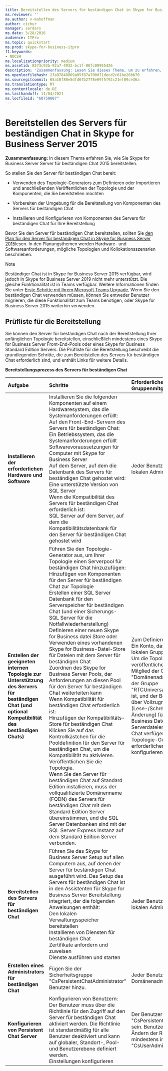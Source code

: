 ```yaml
---
title: Bereitstellen des Servers für beständigen Chat in Skype for Business Server 2015
ms.reviewer: ''
ms.author: v-mahoffman
author: cichur
manager: serdars
ms.date: 3/28/2016
audience: ITPro
ms.topic: quickstart
ms.prod: skype-for-business-itpro
f1.keywords:
- NOCSH
ms.localizationpriority: medium
ms.assetid: 8373c93b-92a7-4932-bc1f-00fc08955426
description: 'Zusammenfassung: Lesen Sie dieses Thema, um zu erfahren, wie Sie Skype for Business Server Server für beständigen Chat 2015 bereitstellen.'
ms.openlocfilehash: 2fa97848809a05f87a700d71decd2c61be26bb70
ms.sourcegitcommit: 65a10f80e5dfd67b2778e09f5f92c21ef09ce36a
ms.translationtype: MT
ms.contentlocale: de-DE
ms.lasthandoff: 11/04/2021
ms.locfileid: "60759007"
---
```

# <a name="deploy-persistent-chat-server-in-skype-for-business-server-2015"></a>Bereitstellen des Servers für beständigen Chat in Skype for Business Server 2015
 
**Zusammenfassung:** In diesem Thema erfahren Sie, wie Sie Skype for Business Server Server für beständigen Chat 2015 bereitstellen.
  
So stellen Sie den Server für beständigen Chat bereit: 
  
- Verwenden des Topologie-Generators zum Definieren oder Importieren und anschließenden Veröffentlichen der Topologie und der Komponenten, die Sie bereitstellen möchten
    
- Vorbereiten der Umgebung für die Bereitstellung von Komponenten des Servers für beständigen Chat
    
- Installieren und Konfigurieren von Komponenten des Servers für beständigen Chat für Ihre Bereitstellung
    
Bevor Sie den Server für beständigen Chat bereitstellen, sollten Sie [den Plan für den Server für beständigen Chat in Skype for Business Server 2015](../../plan-your-deployment/persistent-chat-server/persistent-chat-server.md)lesen. In den Planungsthemen werden Hardware- und Softwareanforderungen, mögliche Topologien und Kollokationsszenarien beschrieben. 
  
> [!NOTE] 
> Beständiger Chat ist in Skype for Business Server 2015 verfügbar, wird jedoch in Skype for Business Server 2019 nicht mehr unterstützt. Die gleiche Funktionalität ist in Teams verfügbar. Weitere Informationen finden Sie unter [Erste Schritte mit Ihrem Microsoft Teams Upgrade.](/microsoftteams/upgrade-start-here) Wenn Sie den beständigen Chat verwenden müssen, können Sie entweder Benutzer migrieren, die diese Funktionalität zum Teams benötigen, oder Skype for Business Server 2015 weiterhin verwenden. 

## <a name="deployment-checklist"></a>Prüfliste für die Bereitstellung

Sie können den Server für beständigen Chat nach der Bereitstellung Ihrer anfänglichen Topologie bereitstellen, einschließlich mindestens eines Skype for Business Server Front-End-Pools oder eines Skype for Business Standard Edition Servers. Die Prüfliste für die Bereitstellung beschreibt die grundlegenden Schritte, die zum Bereitstellen des Servers für beständigen Chat erforderlich sind, und enthält Links für weitere Details.
  
**Bereitstellungsprozess des Servers für beständigen Chat**

|**Aufgabe**|**Schritte**|**Erforderliche Rollen und Gruppenmitgliedschaften**|**Verwandte Themen**|
|:-----|:-----|:-----|:-----|
|**Installieren der erforderlichen Hardware und Software** <br/> | Installieren Sie die folgenden Komponenten auf einem Hardwaresystem, das die Systemanforderungen erfüllt: <br/>  Auf den Front-End-Servern des Servers für beständigen Chat: <br/>  Ein Betriebssystem, das die Systemanforderungen erfüllt <br/>  Softwarevoraussetzungen für Computer mit Skype for Business Server <br/>  Auf dem Server, auf dem die Datenbank des Servers für beständigen Chat gehostet wird: <br/>  Eine unterstützte Version von SQL Server <br/>  Wenn die Kompatibilität des Servers für beständigen Chat erforderlich ist: <br/>  SQL Server auf dem Server, auf dem die Kompatibilitätsdatenbank für den Server für beständigen Chat gehostet wird <br/> |Jeder Benutzer, der Mitglied der lokalen Administratorgruppe ist.  <br/> |[Serveranforderungen für Skype for Business Server 2015](../../plan-your-deployment/requirements-for-your-environment/server-requirements.md) <br/> [Umweltanforderungen für Skype for Business Server 2015](../../plan-your-deployment/requirements-for-your-environment/environmental-requirements.md) <br/> [Hardware- und Softwareanforderungen für den Server für beständigen Chat in Skype for Business Server 2015](../../plan-your-deployment/persistent-chat-server/hardware-and-software-requirements.md) <br/> |
|**Erstellen der geeigneten internen Topologie zur Unterstützung des Servers für beständigen Chat (und optional Kompatibilität des beständigen Chats)** <br/> | Führen Sie den Topologie-Generator aus, um Ihrer Topologie einen Serverpool für beständigen Chat hinzuzufügen: <br/>  Hinzufügen von Komponenten für den Server für beständigen Chat zur Topologie <br/>  Erstellen einer SQL Server Datenbank für den Serverspeicher für beständigen Chat (und einer Sicherungs-SQL Server für die Notfallwiederherstellung) <br/>  Definieren einer neuen Skype for Business datei Store oder Verwenden eines vorhandenen Skype for Business-Datei-Store für Dateien mit dem Server für beständigen Chat <br/>  Zuordnen des Skype for Business Server Pools, der Anforderungen an diesen Pool für den Server für beständigen Chat weiterleiten kann <br/>  Wenn Kompatibilität für beständigen Chat erforderlich ist: <br/>  Hinzufügen der Kompatibilitäts-Store für beständigen Chat <br/>  Klicken Sie auf das Kontrollkästchen für die Pooldefinition für den Server für beständigen Chat, um die Kompatibilität zu aktivieren. <br/>  Veröffentlichen Sie die Topologie. <br/>  Wenn Sie den Server für beständigen Chat auf Standard Edition installieren, muss der vollqualifizierte Domänenname (FQDN) des Servers für beständigen Chat mit dem Standard Edition Server übereinstimmen, und die SQL Server Datenbanken sind mit der SQL Server Express Instanz auf dem Standard Edition Server verbunden. <br/> |Zum Definieren einer Topologie. Ein Konto, das Mitglieder der lokalen Gruppe "Benutzer" ist.  <br/> Um die Topologie zu veröffentlichen, ein Konto, das Mitglied der Gruppe "Domänenadministratoren" und der Gruppe "RTCUniversalServerAdmins" ist, und der Benutzer sollte auch über Vollzugriffsberechtigungen (Lese-/Schreibzugriff/Änderung) für die Skype for Business Datei Store für Serverdateien für beständigen Chat verfügen (damit der Topologie-Generator die erforderlichen DACLs konfigurieren kann).  <br/> |[Erstellen und Veröffentlichen einer neuen Topologie in Skype for Business Server 2015](../../deploy/install/create-and-publish-new-topology.md) <br/> [Hinzufügen des Servers für beständigen Chat zu Ihrer Skype for Business Server 2015-Topologie](add-persistent-chat-server.md) <br/> |
|**Bereitstellen des Servers für beständigen Chat** <br/> | Führen Sie das Skype for Business Server Setup auf allen Computern aus, auf denen der Server für beständigen Chat ausgeführt wird. Das Setup des Servers für beständigen Chat ist in den Assistenten für Skype for Business Server Bereitstellung integriert, der die folgenden Anweisungen enthält: <br/>  Den lokalen Verwaltungsspeicher bereitstellen <br/>  Installieren von Diensten für beständigen Chat <br/>  Zertifikate anfordern und zuweisen <br/>  Dienste ausführen und starten <br/> |Jeder Benutzer, der Mitglied der lokalen Administratorgruppe ist.  <br/> |[Bereitstellen des Servers für beständigen Chat in Skype for Business Server 2015](deploy-persistent-chat-server.md) <br/> |
|**Erstellen eines Administrators für beständigen Chat** <br/> |Fügen Sie der Sicherheitsgruppe "CsPersistentChatAdministrator" Benutzer hinzu.  <br/> |Jeder Benutzer, der Mitglied der Domänenadministratoren ist.  <br/> |[Erstellen eines Administrators für beständigen Chat in Skype for Business Server 2015](create-a-persistent-chat-administrator.md) <br/> |
|**Konfigurieren von Persistent Chat Server** <br/> | Konfigurieren von Benutzern: <br/>  Der Benutzer muss über die Richtlinie für den Zugriff auf den Server für beständigen Chat aktiviert werden. Die Richtlinie ist standardmäßig für alle Benutzer deaktiviert und kann auf globaler, Standort-, Pool- und Benutzerebene definiert werden. <br/>  Einstellungen konfigurieren <br/> |Der Benutzer muss Mitglied von "CsPersistentChatAdministrator" sein. Benutzer müssen sich zum Ändern der Richtlinie mindestens in "CsUserAdministrator" befinden.  <br/> |[Verwalten des Servers für beständigen Chat in Skype for Business Server 2015](../../manage/persistent-chat/persistent-chat.md) <br/> |
   

